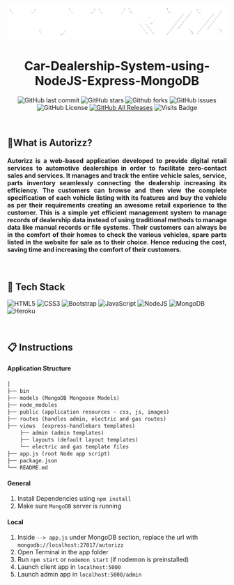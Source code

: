 <div align="center">

<br>
<img src="docs/assets/autorizz.png" height="80" alt="Autorizz" />

# Car-Dealership-System-using-NodeJS-Express-MongoDB

![GitHub last commit](https://img.shields.io/github/last-commit/Defcon27/Autorizz-Car-Dealership-System-using-NodeJS-Express-MongoDB?label=Last%20commit&color=green&logo=git&logoColor=white&style=flat)
![GitHub stars](https://img.shields.io/github/stars/Defcon27/Autorizz-Car-Dealership-System-using-NodeJS-Express-MongoDB?label=Stars&logo=github&style=flat)
![Github forks](https://img.shields.io/github/forks/Defcon27/Autorizz-Car-Dealership-System-using-NodeJS-Express-MongoDB?label=Forks&logo=github&style=flat)
![GitHub issues](https://img.shields.io/github/issues/Defcon27/Autorizz-Car-Dealership-System-using-NodeJS-Express-MongoDB?label=Issues&color=yellow&logo=github&style=flat)
![GitHub License](https://img.shields.io/github/license/defcon27/Autorizz-Car-Dealership-System-using-NodeJS-Express-MongoDB?label=License)
[![GitHub All Releases](https://img.shields.io/github/downloads/Defcon27/Autorizz-Car-Dealership-System-using-NodeJS-Express-MongoDB/total?label=Downloads&color=red)](https://github.com/Defcon27/Autorizz-Car-Dealership-System-using-NodeJS-Express-MongoDB/releases)
![Visits Badge](https://badges.pufler.dev/visits/Defcon27/Autorizz-Car-Dealership-System-using-NodeJS-Express-MongoDB?color=14BF96)
<!-- [![GitHub pull requests](https://img.shields.io/github/issues-pr/Defcon27/Autorizz-Car-Dealership-System-using-NodeJS-Express-MongoDB)] -->

</div>
<br/>

## 📌What is Autorizz?

<h4 align="justify"> Autorizz is a web-based application developed to provide digital retail services to automotive dealerships in order to facilitate zero-contact sales and services. It manages and track the entire vehicle sales, service, parts inventory seamlessly connecting the dealership increasing its efficiency. The customers can browse and then view the complete specification of each vehicle listing with its features and buy the vehicle as per their requirements creating an awesome retail experience to the customer. This is a simple yet efficient management system to manage records of dealership data instead of using traditional methods to manage data like manual records or file systems. Their customers can always be in the comfort of their homes to check the various vehicles, spare parts listed in the website for sale as to their choice. Hence reducing the cost, saving time and increasing the comfort of their customers.
</h4>
<br>


## 🧰 Tech Stack

<img alt="HTML5" height="25px" src="https://img.shields.io/badge/html5-%23E34F26.svg?style=for-the-badge&logo=html5&logoColor=white"/> <img alt="CSS3" height="25px" src="https://img.shields.io/badge/css3-%231572B6.svg?style=for-the-badge&logo=css3&logoColor=white"/> <img alt="Bootstrap" height="25px" src="https://img.shields.io/badge/bootstrap-%23563D7C.svg?style=for-the-badge&logo=bootstrap&logoColor=white"/> <img alt="JavaScript" height="25px" src="https://img.shields.io/badge/javascript-%23323330.svg?style=for-the-badge&logo=javascript&logoColor=%23F7DF1E"/> <img alt="NodeJS" height="25px" src="https://img.shields.io/badge/express.js-%23403f3f.svg?style=for-the-badge&logo=express&logoColor=ffffff"/> <img height="25px" alt="MongoDB" src ="https://img.shields.io/badge/MongoDB-%234ea94b.svg?style=for-the-badge&logo=mongodb&logoColor=white"/> <img alt="Heroku" height="25px" src="https://img.shields.io/badge/heroku-%23430098.svg?style=for-the-badge&logo=heroku&logoColor=white"/>



<br>

## 📋 Instructions
#### Application Structure
```
│
├── bin
├── models (MongoDB Mongoose Models)
├── node_modules 
├── public (application resources - css, js, images)
├── routes (handles admin, electric and gas routes)
├── views  (express-handlebars templates)
    ├── admin (admin templates)
    ├── layouts (default layout templates)
    └── electric and gas template files
├── app.js (root Node app script)
├── package.json
└── README.md
```


#### General
1. Install Dependencies using `npm install`
2. Make sure `MongoDB` server is running


#### Local
1. Inside  `--> app.js` under MongoDB section, replace the url with `mongodb://localhost:27017/autorizz`
2. Open Terminal in the app folder
3. Run `npm start` or `nodemon start` (if nodemon is preinstalled)
4. Launch client app in `localhost:5000`
4. Launch admin app in `localhost:5000/admin`
